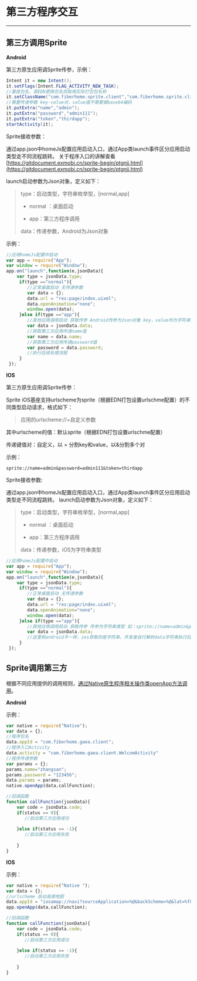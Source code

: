 #  第三方程序交互

----------  

<h2 id="cid_0">第三方调用Sprite</h2>  


**Android**

第三方原生应用调Sprite传参，示例：

```java
Intent it = new Intent();
it.setFlags(Intent.FLAG_ACTIVITY_NEW_TASK);
//基座包名，若EDN更换包名则取用实际打包包名称
it.setClassName("com.fiberhome.sprite.client","com.fiberhome.sprite.client.MainActivity");   
//需要传递参数 key-value对，value值不需要做base64编码
it.putExtra("name","admin");
it.putExtra("password","admin111");
it.putExtra("token","thirdapp");
startActivity(it);
```

Sprite接收参数：

通过app.json中homeJs配置应用启动入口，通过App类launch事件区分应用启动类型走不同流程跳转。
关于程序入口的讲解查看[https://gitdocument.exmobi.cn/sprite-begin/ptgnjj.html](https://gitdocument.exmobi.cn/sprite-begin/ptgnjj.html)

launch启动参数为Json对象，定义如下：

> type：启动类型，字符串枚举型，[normal,app]
> 
> - normal ：桌面启动
> 
> - app：第三方程序调用
> 
> data：传递参数，Android为Json对象

示例：

```javascript
//应用homeJs配置中启动
var app = require("App");
var window = require("Window");
app.on("launch",function(e,jsonData){
    var type = jsonData.type;
     if(type =="normal"){
        //正常桌面启动 无传递参数
        var data = {};
        data.url = "res:page/index.uixml";
        data.openAnimation="none";
        window.open(data);
     }else if(type =="app"){
        //其他应用调用启动 获取传参 Android传参为Json对象 key，value均为字符串类型
        var data = jsonData.data;
        //获取第三方应用传递name值
        var name = data.name;
        //获取第三方应用传递password值
        var password = data.password;
        //执行后续处理流程
     } 
 });
```

**IOS**  

第三方原生应用调Sprite传参：

 Sprite iOS基座支持urlscheme为sprite（根据EDN打包设置urlschme配置）的不同类型启动请求，格式如下：

> 应用的urlscheme://+自定义参数

其中urlscheme的值：默认sprite（根据EDN打包设置urlschme配置）

传递键值对：自定义，以 = 分割key和value，以&分割多个对

示例：

```
sprite://name=admin&password=admin111&token=thirdapp
```

Sprite接收参数:

通过app.json中homeJs配置应用启动入口，通过App类launch事件区分应用启动类型走不同流程跳转。
launch启动参数为Json对象，定义如下： 

> type：启动类型，字符串枚举型，[normal,app]
> 
> - normal ：桌面启动
> 
> - app：第三方程序调用
> 
> data：传递参数，iOS为字符串类型


```javascript
//应用homeJs配置中启动
var app = require("App");
var window = require("Window");
app.on("launch",function(e,jsonData){
    var type = jsonData.type;
     if(type =="normal"){
        //正常桌面启动 无传递参数
        var data = {};
        data.url = "res:page/index.uixml";
        data.openAnimation="none";
        window.open(data);
     }else if(type =="app"){
        //其他应用调用启动 获取传参 传参为字符串类型 如：sprite://name=admin&password=admin111&token=thirdapp
        var data = jsonData.data;
        //这里和android不一样，ios获取的是字符串，开发者自行解析data字符串执行后续处理流程
     } 
 });

```


<h2 id="cid_1">Sprite调用第三方</h2> 

根据不同应用提供的调用规则，[通过Native原生程序相关操作类openApp方法调用](https://gitdocument.exmobi.cn/sprite-advanced/native.html)。

**Android**  

示例：

```javascript
var native = require("Native");
var data = {};
//程序包名
data.appId = "com.fiberhome.gaea.client";
//程序入口Activity
data.activity = "com.fiberhome.gaea.client.WelcomActivity"
//程序传递参数
var params = {};
params.name="zhangsan";
params.password = "123456";
data.params = params;
native.openApp(data,callFunction);

//回调函数
function callFunction(jsonData){
    var code = jsonData.code;
    if(status == 0){
       //启动第三方应用成功
        
    }else if(status == -1){
       //启动第三方应用失败
       
    }
}

```

**IOS** 

示例：

```javascript
var native = require("Native ");
var data = {};
//urlscheme 启动高德地图 
data.appId = "iosamap://navi?sourceApplication=%@&backScheme=%@&lat=%f&lon=%f&dev=0&style=2";
app.openApp(data,callFunction);

//回调函数
function callFunction(jsonData){
    var code = jsonData.code;
    if(status == 0){
       //启动第三方应用成功
        
    }else if(status == -1){
       //启动第三方应用失败
       
    }
}
```

